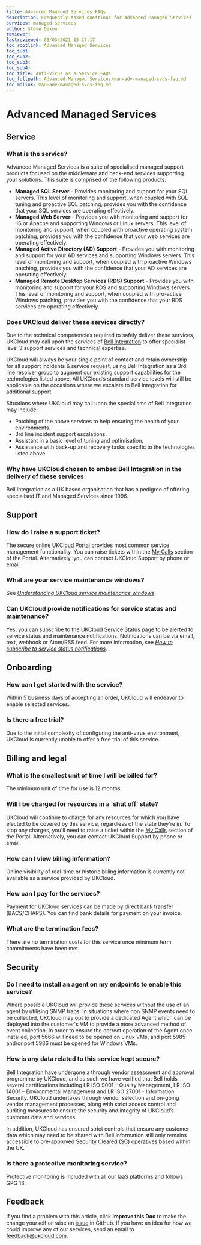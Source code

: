 ```yaml
---
title: Advanced Managed Services FAQs
description: Frequently asked questions for Advanced Managed Services
services: managed-services
author: Steve Dixon
reviewer:
lastreviewed: 03/03/2021 15:17:17
toc_rootlink: Advanced Managed Services
toc_sub1: 
toc_sub2:
toc_sub3:
toc_sub4:
toc_title: Anti-Virus as a Service FAQs
toc_fullpath: Advanced Managed Services/man-adv-managed-svcs-faq.md
toc_mdlink: man-adv-managed-svcs-faq.md
---
```


# Advanced Managed Services

## Service

### What is the service?

Advanced Managed Services is a suite of specialised managed support products focused on the middleware and back-end services supporting your solutions. This suite is comprised of the following products:

- **Managed SQL Server** - Provides monitoring and support for your SQL servers. This level of monitoring and support, when coupled with SQL tuning and proactive SQL patching, provides you with the confidence that your SQL services are operating effectively.
- **Managed Web Server** - Provides you with monitoring and support for IIS or Apache and supporting Windows or Linux servers. This level of monitoring and support, when coupled with proactive operating system patching, provides you with the confidence that your web services are operating effectively.
- **Managed Active Directory (AD) Support** - Provides you with monitoring and support for your AD services and supporting Windows servers. This level of monitoring and support, when coupled with proactive Windows patching, provides you with the confidence that your AD services are operating effectively.
- **Managed Remote Desktop Services (RDS) Support** - Provides you with monitoring and support for your RDS and supporting Windows servers. This level of monitoring and support, when coupled with pro-active Windows patching, provides you with the confidence that your RDS services are operating effectively.

### Does UKCloud deliver these services directly?

Due to the technical competencies required to safely deliver these services, UKCloud may call upon the services of [Bell Integration](https://www.bell-integration.com/) to offer specialist level 3 support services and technical expertise.

UKCloud will always be your single point of contact and retain ownership for all support incidents & service request, using Bell Integration as a 3rd line resolver group to augment our existing support capabilities for the technologies listed above. All UKCloud’s standard service levels will still be applicable on the occasions where we escalate to Bell Integration for additional support.

Situations where UKCloud may call upon the specialisms of Bell Integration may include: 

- Patching of the above services to help ensuring the health of your environments.
- 3rd line incident support escalations.
- Assistant in a basic level of tuning and optimisation.
- Assistance with back-up and recovery tasks specific to the technologies listed above.

### Why have UKCloud chosen to embed Bell Integration in the delivery of these services

Bell Integration as a UK based organisation that has a pedigree of offering specialised IT and Managed Services since 1996.

## Support

### How do I raise a support ticket?

The secure online [UKCloud Portal](https://portal.ukcloud.com/login) provides most common service management functionality. You can raise tickets within the [My Calls](https://portal.skyscapecloud.com/support/ivanti) section of the Portal. Alternatively, you can contact UKCloud Support by phone or email.

### What are your service maintenance windows?

See [*Understanding UKCloud service maintenance windows*](../other/other-ref-maintenance-windows.md).

### Can UKCloud provide notifications for service status and maintenance?

Yes, you can subscribe to the [UKCloud Service Status page](https://status.ukcloud.com/) to be alerted to service status and maintenance notifications. Notifications can be via email, text, webhook or Atom/RSS feed. For more information, see [*How to subscribe to service status notifications*](../other/other-how-subscribe-service-status.md).

## Onboarding

### How can I get started with the service?

Within 5 business days of accepting an order, UKCloud will endeavor to enable selected services.

### Is there a free trial?

Due to the initial complexity of configuring the anti-virus environment, UKCloud is currently unable to offer a free trial of this service.

## Billing and legal

### What is the smallest unit of time I will be billed for?

The minimum unit of time for use is 12 months.

### Will I be charged for resources in a 'shut off' state?

UKCloud will continue to charge for any resources for which you have elected to be covered by this service, regardless of the state they're in. To stop any charges, you'll need to raise a ticket within the [My Calls](https://portal.skyscapecloud.com/support/ivanti) section of the Portal. Alternatively, you can contact UKCloud Support by phone or email.

### How can I view billing information?

Online visibility of real-time or historic billing information is currently not available as a service provided by UKCloud.

### How can I pay for the services?

Payment for UKCloud services can be made by direct bank transfer (BACS/CHAPS). You can find bank details for payment on your invoice.

### What are the termination fees?

There are no termination costs for this service once minimum term commitments have been met.

## Security

### Do I need to install an agent on my endpoints to enable this service?

Where possible UKCloud will provide these services without the use of an agent by utilising SNMP traps. In situations where non SNMP events need to be collected, UKCloud may opt to provide a dedicated Agent which can be deployed into the customer's VM to provide a more advanced method of event collection. In order to ensure the correct operation of the Agent once installed, port 5666 will need to be opened on Linux VMs, and port 5985 and/or port 5986 must be opened for Windows VMs.

### How is any data related to this service kept secure?

Bell Integration have undergone a through vendor assessment and approval programme by UKCloud, and as such we have verified that Bell holds several certifications including LR ISO 9001 – Quality Management, LR ISO 14001 – Environmental Management and LR ISO 27001 - Information Security. UKCloud undertakes through vendor selection and on-going vendor management processes, along with strict access control and auditing measures to ensure the security and integrity of UKCloud’s customer data and services.

In addition, UKCloud has ensured strict controls that ensure any customer data which may need to be shared with Bell information still only remains accessible to pre-approved Security Cleared (SC) operatives based within the UK.

### Is there a protective monitoring service?

Protective monitoring is included with all our IaaS platforms and follows GPG 13.

## Feedback

If you find a problem with this article, click **Improve this Doc** to make the change yourself or raise an [issue](https://github.com/UKCloud/documentation/issues) in GitHub. If you have an idea for how we could improve any of our services, send an email to <feedback@ukcloud.com>.
